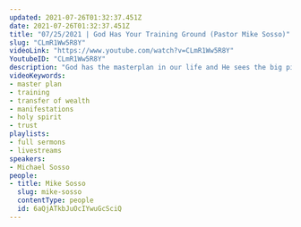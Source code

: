 ```yaml
---
updated: 2021-07-26T01:32:37.451Z
date: 2021-07-26T01:32:37.451Z
title: "07/25/2021 | God Has Your Training Ground (Pastor Mike Sosso)"
slug: "CLmR1Ww5R8Y"
videoLink: "https://www.youtube.com/watch?v=CLmR1Ww5R8Y"
YoutubeID: "CLmR1Ww5R8Y"
description: "God has the masterplan in our life and He sees the big picture. We are all in training and we must get out of our own understanding. It's not about us. We must get the Word inside us and get rid of whatever is in us that would hinder the Holy Spirit. Take up your cross daily and get out of the way. If we are willing and obedient, we'll eat the fat of the land. Don't fret, trust in the Lord and do good. Delight yourself in the Lord and develop your relationship with Him so that we can be proven trustworthy with the anointing. This sermon was delivered by Pastor Michael Sosso at Freedom Fellowship Church International on July 25, 2021."
videoKeywords:
- master plan
- training
- transfer of wealth
- manifestations
- holy spirit
- trust
playlists:
- full sermons
- livestreams
speakers:
- Michael Sosso
people:
- title: Mike Sosso
  slug: mike-sosso
  contentType: people
  id: 6aQjATkbJuOcIYwuGcSciQ
---
```

